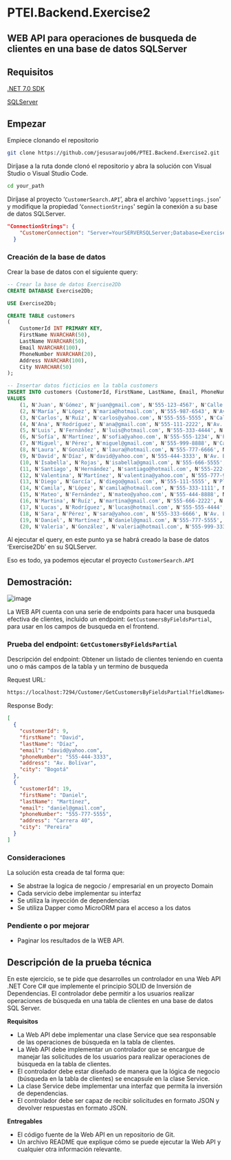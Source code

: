 # **PTEI.Backend.Exercise2**
## WEB API para operaciones de busqueda de clientes en una base de datos SQLServer
## Requisitos

[.NET 7.0 SDK](https://dotnet.microsoft.com/download/dotnet/7.0)

[SQLServer](https://www.microsoft.com/es-es/sql-server/sql-server-downloads)

## Empezar

Empiece clonando el repositorio

```bash
git clone https://github.com/jesusaraujo06/PTEI.Backend.Exercise2.git
```

Diríjase a la ruta donde clonó el repositorio y abra la solución con Visual Studio o Visual Studio Code.

```bash
cd your_path
```

Diríjase al proyecto ‘`CustomerSearch.API`’, abra el archivo ‘`appsettings.json`’ y modifique la propiedad ‘`ConnectionStrings`' según la conexión a su base de datos SQLServer.

```json
"ConnectionStrings": {
    "CustomerConnection": "Server=YourSERVERSQLServer;Database=Exercise2Db;User Id=root;Password=root123; Integrated Security=True; TrustServerCertificate=True;"
  }
```

### Creación de la base de datos

Crear la base de datos con el siguiente query:
```sql
-- Crear la base de datos Exercise2Db
CREATE DATABASE Exercise2Db;

USE Exercise2Db;

CREATE TABLE customers
(
    CustomerId INT PRIMARY KEY,
    FirstName NVARCHAR(50),
    LastName NVARCHAR(50),
    Email NVARCHAR(100),
    PhoneNumber NVARCHAR(20),
    Address NVARCHAR(100),
    City NVARCHAR(50)
);

-- Insertar datos ficticios en la tabla customers
INSERT INTO customers (CustomerId, FirstName, LastName, Email, PhoneNumber, Address, City)
VALUES
    (1, N'Juan', N'Gómez', N'juan@gmail.com', N'555-123-4567', N'Calle 123', N'Bogotá'),
    (2, N'María', N'López', N'maria@hotmail.com', N'555-987-6543', N'Avenida Principal', N'Medellín'),
    (3, N'Carlos', N'Ruíz', N'carlos@yahoo.com', N'555-555-5555', N'Calle Central', N'Cali'),
    (4, N'Ana', N'Rodríguez', N'ana@gmail.com', N'555-111-2222', N'Av. Libertad', N'Barranquilla'),
    (5, N'Luis', N'Fernández', N'luis@hotmail.com', N'555-333-4444', N'Calle 45', N'Cartagena'),
    (6, N'Sofía', N'Martínez', N'sofia@yahoo.com', N'555-555-1234', N'Plaza Mayor', N'Cali'),
    (7, N'Miguel', N'Pérez', N'miguel@gmail.com', N'555-999-8888', N'Carrera 67', N'Medellín'),
    (8, N'Laura', N'González', N'laura@hotmail.com', N'555-777-6666', N'Calle 56', N'Cúcuta'),
    (9, N'David', N'Díaz', N'david@yahoo.com', N'555-444-3333', N'Av. Bolívar', N'Bogotá'),
    (10, N'Isabella', N'Rojas', N'isabella@gmail.com', N'555-666-5555', N'Carrera 32', N'Pereira'),
    (11, N'Santiago', N'Hernández', N'santiago@hotmail.com', N'555-222-3333', N'Calle 89', N'Medellín'),
    (12, N'Valentina', N'Martínez', N'valentina@yahoo.com', N'555-777-9999', N'Carrera 25', N'Calí'),
    (13, N'Diego', N'García', N'diego@gmail.com', N'555-111-5555', N'Plaza Mayor', N'Cúcuta'),
    (14, N'Camila', N'López', N'camila@hotmail.com', N'555-333-1111', N'Calle 75', N'Medellín'),
    (15, N'Mateo', N'Fernández', N'mateo@yahoo.com', N'555-444-8888', N'Carrera 60', N'Bogotá'),
    (16, N'Martina', N'Ruíz', N'martina@gmail.com', N'555-666-2222', N'Avenida 6', N'Cali'),
    (17, N'Lucas', N'Rodríguez', N'lucas@hotmail.com', N'555-555-4444', N'Calle 22', N'Cartagena'),
    (18, N'Sara', N'Pérez', N'sara@yahoo.com', N'555-333-6666', N'Av. Libertad', N'Barranquilla'),
    (19, N'Daniel', N'Martínez', N'daniel@gmail.com', N'555-777-5555', N'Carrera 40', N'Pereira'),
    (20, N'Valeria', N'González', N'valeria@hotmail.com', N'555-999-3333', N'Calle 78', N'Medellín');
```

Al ejecutar el query, en este punto ya se habrá creado la base de datos ‘Exercise2Db’ en su SQLServer.

Eso es todo, ya podemos ejecutar el proyecto `CustomerSearch.API`

## Demostración:

![image](https://github.com/jesusaraujo06/PTEI.Backend.Exercise2/assets/72844628/3b89d11b-e137-42f9-b369-43367b64231a)

La WEB API cuenta con una serie de endpoints para hacer una busqueda efectiva de clientes, incluido un endpoint: `GetCustomersByFieldsPartial`, para usar en los campos de busqueda en el frontend.

### Prueba del endpoint: `GetCustomersByFieldsPartial`
Descripción del endpoint: Obtener un listado de clientes teniendo en cuenta uno o más campos de la tabla y un termino de busqueda

Request URL:

```bash
https://localhost:7294/Customer/GetCustomersByFieldsPartial?fieldNames=LastName&fieldNames=FirstName&searchTerm=Da
```

Response Body:

```json
[
  {
    "customerId": 9,
    "firstName": "David",
    "lastName": "Díaz",
    "email": "david@yahoo.com",
    "phoneNumber": "555-444-3333",
    "address": "Av. Bolívar",
    "city": "Bogotá"
  },
  {
    "customerId": 19,
    "firstName": "Daniel",
    "lastName": "Martínez",
    "email": "daniel@gmail.com",
    "phoneNumber": "555-777-5555",
    "address": "Carrera 40",
    "city": "Pereira"
  }
]
```

### Consideraciones
La solución esta creada de tal forma que:
- Se abstrae la logica de negocio / empresarial en un proyecto Domain
- Cada servicio debe implementar su interfaz
- Se utiliza la inyección de dependencias
- Se utiliza Dapper como MicroORM para el acceso a los datos

### Pendiente o por mejorar
- Paginar los resultados de la WEB API.

## **Descripción de la prueba técnica**
En este ejercicio, se te pide que desarrolles un controlador en una Web API .NET Core C# que
implemente el principio SOLID de Inversión de Dependencias. El controlador debe permitir a los
usuarios realizar operaciones de búsqueda en una tabla de clientes en una base de datos SQL
Server.

**Requisitos**
- La Web API debe implementar una clase Service que sea responsable de las operaciones de
búsqueda en la tabla de clientes.
- La Web API debe implementar un controlador que se encargue de manejar las solicitudes de los
usuarios para realizar operaciones de búsqueda en la tabla de clientes.
- El controlador debe estar diseñado de manera que la lógica de negocio (búsqueda en la tabla de
clientes) se encapsule en la clase Service.
- La clase Service debe implementar una interfaz que permita la inversión de dependencias.
- El controlador debe ser capaz de recibir solicitudes en formato JSON y devolver respuestas en
formato JSON.

**Entregables**
- El código fuente de la Web API en un repositorio de Git.
- Un archivo README que explique cómo se puede ejecutar la Web API y cualquier otra información
relevante.
